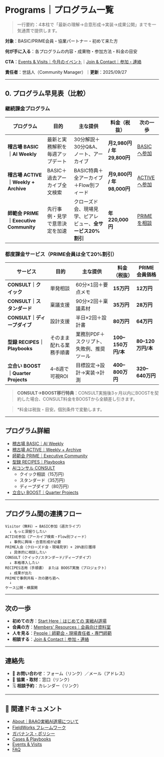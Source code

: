 # Programs｜プログラム一覧

> 一行要約：4本柱で「最新の理解→合意形成→実装→成果公開」までを一気通貫で提供します。

**対象**：BASIC/PRIME会員・協業パートナー・初めて来た方

**何が手に入る**：各プログラムの内容・成果物・参加方法・料金の目安

**CTA**：[Events & Visits｜今月のイベント](../events/README.md)｜[Join & Contact｜参加・連絡](#連絡先)

**責任者**：世話人（Community Manager）｜**更新**：2025/09/27

---

## 0. プログラム早見表（比較）

### 継続課金プログラム

| プログラム | 目的 | 主な提供 | 料金（税抜） | 次の一歩 |
|-----------|------|---------|------------|---------|
| **稽古場 BASIC｜AI Weekly** | 最新と実務解釈を毎週アップデート | 30分解説＋30分Q&A、ノート、アーカイブ | **月2,980円 / 年29,800円** | [BASICへ参加](BASIC.md) |
| **稽古場 ACTIVE｜Weekly + Archive** | BASIC＋過去アーカイブ全文検索 | BASIC特典＋全アーカイブ＋Flow別フィード | **月9,800円 / 年98,000円** | [ACTIVEへ参加](ACTIVE.md) |
| **師範会 PRIME｜Executive Community** | 先行事例・見学で意思決定を加速 | クローズド会、現場見学、ピアレビュー、**全サービス20%割引** | **年220,000円** | [PRIMEを相談](PRIME.md) |

### 都度課金サービス（PRIME会員は全て20%割引）

| サービス | 目的 | 主な提供 | 料金（税抜） | PRIME会員価格 |
|---------|------|---------|------------|--------------|
| **CONSULT｜クイック** | 単発相談 | 60分×1回＋要点メモ | **15万円** | **12万円** |
| **CONSULT｜スタンダード** | 稟議支援 | 90分×2回＋稟議素材 | **35万円** | **28万円** |
| **CONSULT｜ディープダイブ** | 設計支援 | 半日×2回＋設計書 | **80万円** | **64万円** |
| **型録 RECIPES｜Playbooks** | そのまま配れる業務手順書 | 業務別PDF＋スクリプト、失敗例、推奨ツール | **100–150万円/本** | **80–120万円/本** |
| **立合い BOOST｜Quarter Projects** | 4–8週で可視ROI | 目標設定→設計→実装→計測 | **400–800万円** | **320–640万円** |

> **CONSULT→BOOST移行特典**：CONSULT実施後3ヶ月以内にBOOSTを契約した場合、CONSULT料金をBOOSTから全額差し引きます。

> *料金は税抜・目安。個別条件で変動します。

---

## プログラム詳細

- [稽古場 BASIC｜AI Weekly](BASIC.md)
- [稽古場 ACTIVE｜Weekly + Archive](ACTIVE.md)
- [師範会 PRIME｜Executive Community](PRIME.md)
- [型録 RECIPES｜Playbooks](RECIPES.md)
- [AIコンサル CONSULT](CONSULT.md)
  - クイック相談（15万円）
  - スタンダード（35万円）
  - ディープダイブ（80万円）
- [立合い BOOST｜Quarter Projects](BOOST.md)

---

## プログラム間の連携フロー

```
Visitor（無料）→ BASIC参加（週次ライブ）
  ↓ もっと深掘りしたい
ACTIVE参加（アーカイブ検索・Flow別フィード）
  ↓ 事例に興味・合意形成が必要
PRIME入会（クローズド会・現場見学）+ 20%割引獲得
  ↓ 具体的に相談したい
CONSULT（クイック/スタンダード/ディープダイブ）
  ↓ 本格導入したい
RECIPES活用（手順書） または BOOST実施（プロジェクト）
  ↓ 成果が出た
PRIMEで事例共有・次の勝ち筋へ
  ↓
ケース公開・横展開
```

---

## 次の一歩

- **初めての方**：[Start Here｜はじめての 実戦AI道場](#)
- **会員の方**：[Members' Resources｜会員向け資料室](#)
- **人を見る**：[People｜師範会・現場責任者・専門師範](../people/README.md)
- **相談する**：[Join & Contact｜参加・連絡](#連絡先)

---

## 連絡先

- 📩 **お問い合わせ**：フォーム（リンク）／メール（アドレス）
- 🤝 **協業・取材**：窓口（リンク）
- 🗓️ **相談予約**：カレンダー（リンク）

---

## 🔗 関連ドキュメント

- [About｜BAAO実戦AI道場について](../ABOUT.md)
- [FieldWorks フレームワーク](../fieldworks/README.md)
- [ガバナンス・ポリシー](../governance/README.md)
- [Cases & Playbooks](../cases/README.md)
- [Events & Visits](../events/README.md)
- [FAQ](../FAQ.md)
